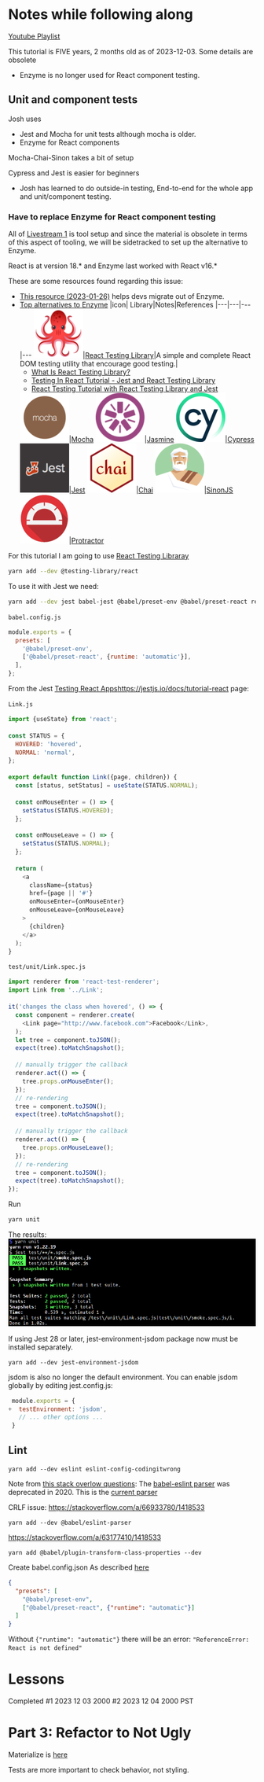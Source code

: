 # Notes while following along

[Youtube Playlist](https://www.youtube.com/watch?v=6t1tAyKaAKM&list=PLXXnezSEtvNMlfJFd1Z2wilxymcOaVl9Q&index=1)

This tutorial is FIVE years, 2 months old as of 2023-12-03. Some details are obsolete
- Enzyme is no longer used for React component testing.

## Unit and component tests
Josh uses 

- Jest and Mocha for unit tests although mocha is older.
- Enzyme for React components

Mocha-Chai-Sinon takes a bit of setup

Cypress and Jest is easier for beginners

- Josh has learned to do outside-in testing, End-to-end for the whole app and unit/component testing.

### Have to replace Enzyme for React component testing

All of [Livestream 1](https://www.youtube.com/watch?v=6t1tAyKaAKM&list=PLXXnezSEtvNMlfJFd1Z2wilxymcOaVl9Q&index=1) is tool setup and since the material is obsolete in terms of this aspect of tooling, we will be sidetracked to set up the alternative to Enzyme.

React is at version 18.* and Enzyme last worked with React v16.*

These are some resources found regarding this issue:
- [This resource (2023-01-26)](https://hackernoon.com/enzyme-is-dead-heres-how-you-can-migrate) helps devs migrate out of Enzyme.
- [Top alternatives to Enzyme](https://stackshare.io/enzyme/alternatives)
  |icon| Library|Notes|References
  |---|---|---|---
  ![](reacttestinglibrary.png)|[React Testing Library](https://github.com/testing-library/react-testing-library)|A simple and complete React DOM testing utility that encourage good testing.|<ul><li>[What Is React Testing Library?](https://www.youtube.com/watch?v=JKOwJUM4_RM)</li><li>[Testing In React Tutorial - Jest and React Testing Library](https://www.youtube.com/watch?v=JBSUgDxICg8)</li><li>[React Testing Tutorial with React Testing Library and Jest](https://www.youtube.com/watch?v=Flo268xRpV0)</li></ul>
  ![](mocha.png)|[Mocha](https://stackshare.io/mocha)
  ![](jasmine.png)|[Jasmine](https://stackshare.io/jasmine)
  ![](cypress.png)|[Cypress](https://stackshare.io/cypress)
  ![](jest.png)|[Jest](https://stackshare.io/jest)
  ![](chai.png)|[Chai](https://stackshare.io/chai)
  ![](sinonjs.png)|[SinonJS](https://stackshare.io/sinonjs)
  ![](protractor.png)|[Protractor](https://stackshare.io/protractor)

For this tutorial I am going to use [React Testing Libraray](https://testing-library.com/docs/react-testing-library/intro/)

```bash
yarn add --dev @testing-library/react
```

To use it with Jest we need:
```bash
yarn add --dev jest babel-jest @babel/preset-env @babel/preset-react react-test-renderer
```

`babel.config.js`
```js
module.exports = {
  presets: [
    '@babel/preset-env',
    ['@babel/preset-react', {runtime: 'automatic'}],
  ],
};
```

From the Jest [Testing React Apps]()https://jestjs.io/docs/tutorial-react page:

`Link.js`

```js
import {useState} from 'react';

const STATUS = {
  HOVERED: 'hovered',
  NORMAL: 'normal',
};

export default function Link({page, children}) {
  const [status, setStatus] = useState(STATUS.NORMAL);

  const onMouseEnter = () => {
    setStatus(STATUS.HOVERED);
  };

  const onMouseLeave = () => {
    setStatus(STATUS.NORMAL);
  };

  return (
    <a
      className={status}
      href={page || '#'}
      onMouseEnter={onMouseEnter}
      onMouseLeave={onMouseLeave}
    >
      {children}
    </a>
  );
}
```

`test/unit/Link.spec.js`

```js
import renderer from 'react-test-renderer';
import Link from '../Link';

it('changes the class when hovered', () => {
  const component = renderer.create(
    <Link page="http://www.facebook.com">Facebook</Link>,
  );
  let tree = component.toJSON();
  expect(tree).toMatchSnapshot();

  // manually trigger the callback
  renderer.act(() => {
    tree.props.onMouseEnter();
  });
  // re-rendering
  tree = component.toJSON();
  expect(tree).toMatchSnapshot();

  // manually trigger the callback
  renderer.act(() => {
    tree.props.onMouseLeave();
  });
  // re-rendering
  tree = component.toJSON();
  expect(tree).toMatchSnapshot();
});
```

Run
```bash
yarn unit
```

The results:
![yarn unit](./yarn_unit_output.png)

If using Jest 28 or later, jest-environment-jsdom package now must be installed separately.
```
yarn add --dev jest-environment-jsdom
```

jsdom is also no longer the default environment. You can enable jsdom globally by editing jest.config.js:

```js
 module.exports = {
+  testEnvironment: 'jsdom',
   // ... other options ...
 }
```

## Lint

```
yarn add --dev eslint eslint-config-codingitwrong
```

Note from [this stack overlow questions](https://stackoverflow.com/a/69557309/1418533):
The [babel-eslint parser](https://github.com/babel/babel-eslint) was deprecated in 2020.
This is the [current parser](https://github.com/babel/babel/tree/main/eslint/babel-eslint-parser)

CRLF issue: https://stackoverflow.com/a/66933780/1418533

```
yarn add --dev @babel/eslint-parser
```

https://stackoverflow.com/a/63177410/1418533

```
yarn add @babel/plugin-transform-class-properties --dev
```

Create babel.config.json As described [here](https://babeljs.io/docs/babel-preset-react)

```json
{
  "presets": [
    "@babel/preset-env",
    ["@babel/preset-react", {"runtime": "automatic"}]
  ]
}
```

Without `{"runtime": "automatic"}` there will be an error:  `"ReferenceError: React is not defined"`

# Lessons

Completed #1 2023 12 03 2000
#2 2023 12 04 2000 PST

# Part 3: Refactor to Not Ugly

Materialize is [here](https://materializecss.com/)

Tests are more important to check behavior, not styling.